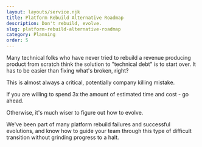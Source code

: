 ```yaml
---
layout: layouts/service.njk
title: Platform Rebuild Alternative Roadmap
description: Don't rebuild, evolve.
slug: platform-rebuild-alternative-roadmap
category: Planning
order: 5
---
```

Many technical folks who have never tried to rebuild a revenue producing product from scratch think the solution to "technical debt" is to start over. It has to be easier than fixing what's broken, right?

This is almost always a critical, potentially company killing mistake.

If you are willing to spend 3x the amount of estimated time and cost - go ahead.

Otherwise, it's much wiser to figure out how to evolve.

We've been part of many platform rebuild failures and successful evolutions, and know how to guide your team through this type of difficult transition without grinding progress to a halt.